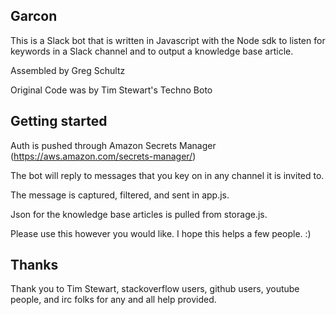 ## Garcon

This is a Slack bot that is written in Javascript with the Node sdk to listen for keywords in a Slack channel and to output a knowledge base article. 

Assembled by Greg Schultz

Original Code was by Tim Stewart's Techno Boto

## Getting started

Auth is pushed through Amazon Secrets Manager (https://aws.amazon.com/secrets-manager/)

The bot will reply to messages that you key on in any channel it is invited to. 

The message is captured, filtered, and sent in app.js. 

Json for the knowledge base articles is pulled from storage.js.

Please use this however you would like. I hope this helps a few people. :) 

## Thanks

Thank you to Tim Stewart, stackoverflow users, github users, youtube people, and irc folks for any and all help provided.
